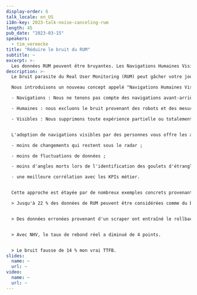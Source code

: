 ```yaml
---
display-order: 6
talk_locale: en_US
i18n-key: 2023-talk-noise-canceling-rum
length: 45
pub_date: "2023-03-15"
speakers:
  - tim_vereecke
title: "Réduire le bruit du RUM"
subtitle: ~
excerpt: >-
  Les données RUM peuvent être bruyantes. Les Navigations Humaines Visibles (HVN) sont un nouveau concept qui s'attaque à ce risque !
description: >-
  Le bruit parasite du Real User Monitoring (RUM) peut gâcher votre journée !

  Nous introduisons un nouveau concept appelé "Navigations Humaines Visibles" (NVH) pour faire face à ce risque ; nous nous concentrons sur les expériences qui vous intéressent réellement lorsque vous parlez de la vitesse de nos sites :

  - Navigations : Nous ne tenons pas compte des navigations avant-arrière très rapides, qui offrent généralement peu de possibilités d'optimisation.

  - Humaines : nous excluons le bruit provenant des robots et des mesures synthétiques.

  - Visibles : Nous supprimons toute expérience partielle ou totalement cachée. Celles-ci ont tendance à être très lentes, mais les utilisateurs ne perçoivent pas cette lenteur.


  L'adoption de navigations visibles par des personnes vous offre les avantages suivants :

  - moins de changements qui restent sous le radar ;

  - moins de fluctuations de données ;

  - moins d'angles morts lors de l'identification des goulets d'étranglement ;

  - une meilleure corrélation avec les KPIs métier.


  Cette approche est étayée par de nombreux exemples concrets provenant du plus grand site de modélisation au monde (6 millions de visites par mois), combinés à des données agrégées provenant du tout nouveau site rumarchive.com. 

  > Jusqu'à 22 % des données de RUM peuvent être considérées comme du bruit.


  > Des données erronées provenant d'un scraper ont entraîné le rollback d'une livraison à tort.


  > Avec NHV, le taux de rebond réel a diminué de 4 points.


  > Le bruit fausse de 14 % mon vrai TTFB.
slides:
  name: ~
  url: ~
video:
  name: ~
  url: ~
---
```

